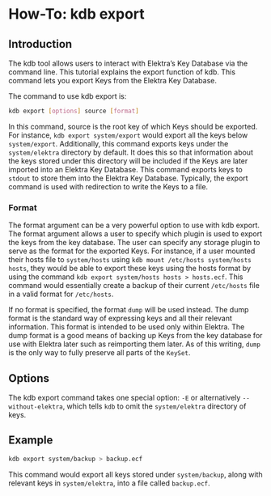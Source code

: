 # How-To: kdb export

## Introduction

The kdb tool allows users to interact with Elektra’s Key Database via the command line.
This tutorial explains the export function of kdb. This command lets you export Keys from
the Elektra Key Database.

The command to use kdb export is:

```sh
kdb export [options] source [format]
```

In this command, source is the root key of which Keys should be exported. For
instance, `kdb export system/export` would export all the keys below
`system/export`. Additionally, this command exports keys under the `system/elektra`
directory by default. It does this so that information about the keys stored under
this directory will be included if the Keys are later imported into an Elektra Key
Database. This command exports keys to `stdout` to store them into the Elektra
Key Database. Typically, the export command is used with redirection to write the
Keys to a file.

### Format

The format argument can be a very powerful option to use with kdb export.
The format argument allows a user to specify which plugin is used to export the
keys from the key database. The user can specify any storage plugin to serve as the
format for the exported Keys. For instance, if a user mounted their hosts file to `system/hosts`
using `kdb mount /etc/hosts system/hosts hosts`, they would be able to export these keys using
the hosts format by using the command `kdb export system/hosts hosts > hosts.ecf`.
This command would essentially create a backup of their current `/etc/hosts` file in a valid format
for `/etc/hosts`.

If no format is specified, the format `dump` will be used instead. The dump format is the standard way
of expressing keys and all their relevant information. This format is intended to be used only within Elektra.
The dump format is a good means of backing up Keys from the key database for use with Elektra later
such as reimporting them later. As of this writing, `dump` is the only way to fully preserve all parts of the
`KeySet`.

## Options

The kdb export command takes one special option: `-E` or alternatively `--without-elektra`, which tells `kdb` to omit the `system/elektra` directory of keys.

## Example

```sh
kdb export system/backup > backup.ecf
```

This command would export all keys stored under `system/backup`, along with relevant keys in `system/elektra`, into a file called `backup.ecf`.
